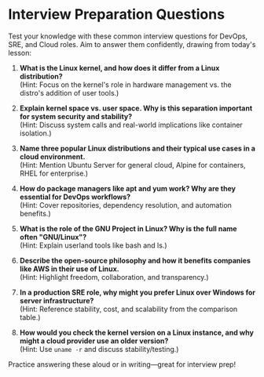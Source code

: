 


















# Interview Preparation Questions
Test your knowledge with these common interview questions for DevOps, SRE, and Cloud roles. Aim to answer them confidently, drawing from today's lesson:

1. **What is the Linux kernel, and how does it differ from a Linux distribution?**  
   (Hint: Focus on the kernel's role in hardware management vs. the distro's addition of user tools.)

2. **Explain kernel space vs. user space. Why is this separation important for system security and stability?**  
   (Hint: Discuss system calls and real-world implications like container isolation.)

3. **Name three popular Linux distributions and their typical use cases in a cloud environment.**  
   (Hint: Mention Ubuntu Server for general cloud, Alpine for containers, RHEL for enterprise.)

4. **How do package managers like apt and yum work? Why are they essential for DevOps workflows?**  
   (Hint: Cover repositories, dependency resolution, and automation benefits.)

5. **What is the role of the GNU Project in Linux? Why is the full name often "GNU/Linux"?**  
   (Hint: Explain userland tools like bash and ls.)

6. **Describe the open-source philosophy and how it benefits companies like AWS in their use of Linux.**  
   (Hint: Highlight freedom, collaboration, and transparency.)

7. **In a production SRE role, why might you prefer Linux over Windows for server infrastructure?**  
   (Hint: Reference stability, cost, and scalability from the comparison table.)

8. **How would you check the kernel version on a Linux instance, and why might a cloud provider use an older version?**  
   (Hint: Use `uname -r` and discuss stability/testing.)

Practice answering these aloud or in writing—great for interview prep!